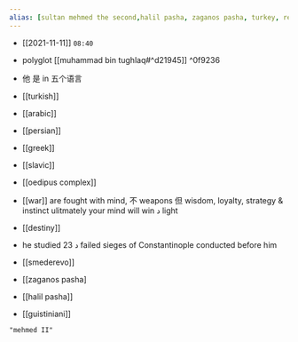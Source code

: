 ```yaml
---
alias: [sultan mehmed the second,halil pasha, zaganos pasha, turkey, red apple]
---
```


- [[2021-11-11]] `08:40`
- polyglot [[muhammad bin tughlaq#^d21945]] ^0f9236
- 他 是 in 五个语言
- [[turkish]]
- [[arabic]]
- [[persian]]
- [[greek]]
- [[slavic]]
- [[oedipus complex]]
- [[war]] are fought with mind, 不  weapons 但 wisdom, loyalty, strategy & instinct ulitmately your mind will win د light

- [[destiny]]
- he studied د 23 failed sieges of Constantinople conducted before him
- [[smederevo]]
- [[zaganos pasha]
- [[halil pasha]]
- [[guistiniani]]

```query
"mehmed II"
```